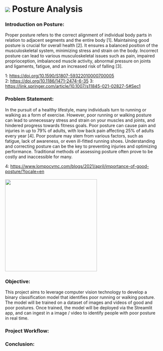 # ![](https://ga-dash.s3.amazonaws.com/production/assets/logo-9f88ae6c9c3871690e33280fcf557f33.png) Posture Analysis

### Introduction on Posture:

Proper posture refers to the correct alignment of individual body parts in relation to adjacent segments and the entire body [1]. Maintaining good posture is crucial for overall health [2]. It ensures a balanced position of the musculoskeletal system, minimizing stress and strain on the body. Incorrect posture can lead to various musculoskeletal issues such as pain, impaired proprioception, imbalanced muscle activity, abnormal pressure on joints and ligaments, fatigue, and an increased risk of falling [3].

1: https://doi.org/10.1590/S1807-59322010000700005 <br>
2: https://doi.org/10.1186/1471-2474-6-35
3: https://link.springer.com/article/10.1007/s11845-021-02827-5#Sec1

### Problem Statement:

In the pursuit of a healthy lifestyle, many individuals turn to running or walking as a form of exercise. However, poor running or walking posture can lead to unnecessary stress and strain on your muscles and joints, and hindered progress towards fitness goals. Poor posture can cause pain and injuries in up to 79% of adults, with low back pain affecting 25% of adults every year [4]. Poor posture may stem from various factors, such as fatigue, lack of awareness, or even ill-fitted running shoes. Understanding and correcting posture can be the key to preventing injuries and optimizing performance. Traditional methods of assessing posture often prove to be costly and inaccessible for many.

4: https://www.lompocvmc.com/blogs/2021/april/importance-of-good-posture/?locale=en <br><br>
 <img src="https://www.hipkneeortho.com.sg/wp-content/uploads/2022/08/How-to-get-better-running-form.png" style="height:300px" >

### Objective:

 This project aims to leverage computer vision technology to develop a binary classification model that identifies poor running or walking posture. The model will be trained on a dataset of images and videos of good and poor postures. Once trained, the model will be deployed via the Streamlit app, and can ingest in a image / video to identify people with poor posture in real time.

### Project Workflow:

### Conclusion:


